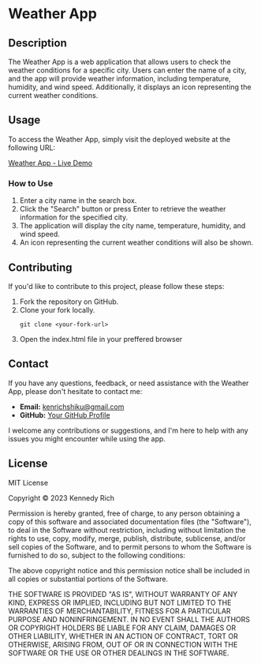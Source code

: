 # Weather App

## Description

The Weather App is a web application that allows users to check the weather conditions for a specific city. Users can enter the name of a city, and the app will provide weather information, including temperature, humidity, and wind speed. Additionally, it displays an icon representing the current weather conditions.

## Usage

To access the Weather App, simply visit the deployed website at the following URL:

[Weather App - Live Demo](https://kennedyshiku.github.io/phase-1-project/)

### How to Use

1. Enter a city name in the search box.
2. Click the "Search" button or press Enter to retrieve the weather information for the specified city.
3. The application will display the city name, temperature, humidity, and wind speed.
4. An icon representing the current weather conditions will also be shown.

## Contributing

If you'd like to contribute to this project, please follow these steps:

1. Fork the repository on GitHub.
2. Clone your fork locally.
   ```shell
   git clone <your-fork-url>
3. Open the index.html file in your preffered browser

## Contact

If you have any questions, feedback, or need assistance with the Weather App, please don't hesitate to contact me:

- **Email:** kenrichshiku@gmail.com
- **GitHub:** [Your GitHub Profile](https://github.com/KennedyShiku)

I welcome any contributions or suggestions, and I'm here to help with any issues you might encounter while using the app.

## License
MIT License

Copyright © 2023 Kennedy Rich

Permission is hereby granted, free of charge, to any person obtaining a copy of this software and associated documentation files (the "Software"), to deal in the Software without restriction, including without limitation the rights to use, copy, modify, merge, publish, distribute, sublicense, and/or sell copies of the Software, and to permit persons to whom the Software is furnished to do so, subject to the following conditions:

The above copyright notice and this permission notice shall be included in all copies or substantial portions of the Software.

THE SOFTWARE IS PROVIDED "AS IS", WITHOUT WARRANTY OF ANY KIND, EXPRESS OR IMPLIED, INCLUDING BUT NOT LIMITED TO THE WARRANTIES OF MERCHANTABILITY, FITNESS FOR A PARTICULAR PURPOSE AND NONINFRINGEMENT. IN NO EVENT SHALL THE AUTHORS OR COPYRIGHT HOLDERS BE LIABLE FOR ANY CLAIM, DAMAGES OR OTHER LIABILITY, WHETHER IN AN ACTION OF CONTRACT, TORT OR OTHERWISE, ARISING FROM, OUT OF OR IN CONNECTION WITH THE SOFTWARE OR THE USE OR OTHER DEALINGS IN THE SOFTWARE.

